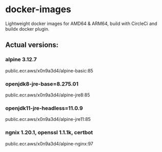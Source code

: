 # docker-images

Lightweight docker images for AMD64 & ARM64, build with CircleCi and buildx docker plugin.

## Actual versions:

### alpine 3.12.7

public.ecr.aws/x0n9a3d4/alpine-basic:85

### openjdk8-jre-base=8.275.01

public.ecr.aws/x0n9a3d4/alpine-jre8:85

### openjdk11-jre-headless=11.0.9

public.ecr.aws/x0n9a3d4/alpine-jre11:85

### ngnix 1.20.1, openssl 1.1.1k, certbot

public.ecr.aws/x0n9a3d4/alpine-nginx:97